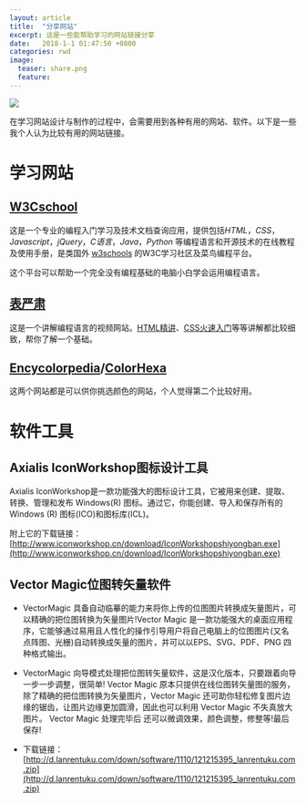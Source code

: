 ```yaml
---
layout: article
title:  "分享网站"
excerpt: 这是一些能帮助学习的网站链接分享
date:   2018-1-1 01:47:50 +0800
categories: rwd
image: 
  teaser: share.png
  feature: 
---
```

<img src="https://chenie233.github.io/images/share.png">

在学习网站设计与制作的过程中，会需要用到各种有用的网站、软件。以下是一些我个人认为比较有用的网站链接。
# 学习网站

## [W3Cschool](https://www.w3cschool.cn/)
这是一个专业的编程入门学习及技术文档查询应用，提供包括*HTML*，*CSS*，J*avascript*，*jQuery*，*C语言*，*Java*，*Python* 等编程语言和开源技术的在线教程及使用手册，是类国外 [w3schools](http://www.w3school.com.cn/) 的W3C学习社区及菜鸟编程平台。

这个平台可以帮助一个完全没有编程基础的电脑小白学会运用编程语言。

## [表严肃](http://biaoyansu.com/)
这是一个讲解编程语言的视频网站。[HTML精讲](http://biaoyansu.com/6.x)、[CSS火速入门](http://biaoyansu.com/9.x)等等讲解都比较细致，帮你了解一个基础。

## [Encycolorpedia](http://encycolorpedia.cn/)/[ColorHexa](http://www.colorhexa.com)
这两个网站都是可以供你挑选颜色的网站，个人觉得第二个比较好用。


# 软件工具
## Axialis IconWorkshop图标设计工具
Axialis IconWorkshop是一款功能强大的图标设计工具，它被用来创建、提取、转换、管理和发布 Windows(R) 图标。通过它，你能创建、导入和保存所有的 Windows (R) 图标(ICO)和图标库(ICL)。

附上它的下载链接：[http://www.iconworkshop.cn/download/IconWorkshopshiyongban.exe](http://www.iconworkshop.cn/download/IconWorkshopshiyongban.exe)

## Vector Magic位图转矢量软件
- VectorMagic 具备自动临摹的能力来将你上传的位图图片转换成矢量图片，可以精确的把位图转换为矢量图片!Vector Magic 是一款功能强大的桌面应用程序，它能够通过易用且人性化的操作引导用户将自己电脑上的位图图片(又名点阵图、光栅)自动转换成矢量的图片，并可以以EPS、SVG、PDF、PNG 四种格式输出。

- VectorMagic 向导模式处理把位图转矢量软件，这是汉化版本，只要跟着向导一步一步调整，很简单!
Vector Magic 原本只提供在线位图转矢量图的服务，除了精确的把位图转换为矢量图片，Vector Magic 还可助你轻松修复图片边缘的锯齿，让图片边缘更加圆滑，因此也可以利用 Vector Magic 不失真放大图片。
Vector Magic 处理完毕后 还可以微调效果，颜色调整，修整等!最后保存!
- 下载链接：
   [http://d.lanrentuku.com/down/software/1110/121215395_lanrentuku.com.zip](http://d.lanrentuku.com/down/software/1110/121215395_lanrentuku.com.zip)